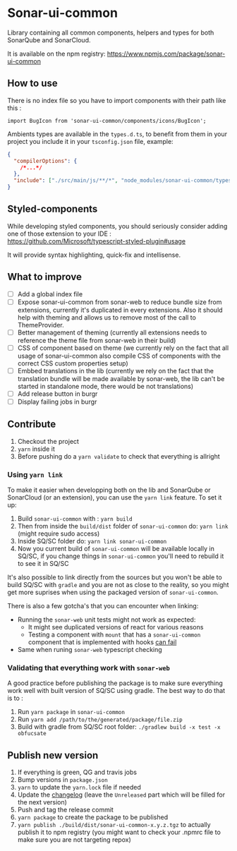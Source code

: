 # Sonar-ui-common

Library containing all common components, helpers and types for both SonarQube and SonarCloud.

It is available on the npm registry: https://www.npmjs.com/package/sonar-ui-common

## How to use

There is no index file so you have to import components with their path like this :

```Ts
import BugIcon from 'sonar-ui-common/components/icons/BugIcon';
```

Ambients types are available in the `types.d.ts`, to benefit from them in your project you include it in your `tsconfig.json` file, example:

```json
{
  "compilerOptions": {
    /*...*/
  },
  "include": ["./src/main/js/**/*", "node_modules/sonar-ui-common/types.d.ts"]
}
```

## Styled-components

While developing styled components, you should seriously consider adding one of those extension to your IDE : https://github.com/Microsoft/typescript-styled-plugin#usage

It will provide syntax highlighting, quick-fix and intellisense.

## What to improve

- [ ] Add a global index file
- [ ] Expose sonar-ui-common from sonar-web to reduce bundle size from extensions, currently it's duplicated in every extensions. Also it should help with theming and allows us to remove most of the call to ThemeProvider.
- [ ] Better management of theming (currently all extensions needs to reference the theme file from sonar-web in their build)
- [ ] CSS of component based on theme (we currently rely on the fact that all usage of sonar-ui-common also compile CSS of components with the correct CSS custom properties setup)
- [ ] Embbed translations in the lib (currently we rely on the fact that the translation bundle will be made available by sonar-web, the lib can't be started in standalone mode, there would be not translations)
- [ ] Add release button in burgr
- [ ] Display failing jobs in burgr

## Contribute

1. Checkout the project
2. `yarn` inside it
3. Before pushing do a `yarn validate` to check that everything is allright

### Using `yarn link`
To make it easier when developping both on the lib and SonarQube or SonarCloud (or an extension), you can use the `yarn link` feature.
To set it up:

  1. Build `sonar-ui-common` with : `yarn build`
  2. Then from inside the `build/dist` folder of `sonar-ui-common` do: `yarn link` (might require sudo access)
  3. Inside SQ/SC folder do: `yarn link sonar-ui-common`
  4. Now you current build of `sonar-ui-common` will be available locally in SQ/SC, if you change things in `sonar-ui-common` you'll need to rebuild it to see it in SQ/SC

It's also possible to link directly from the sources but you won't be able to build SQ/SC with `gradle` and you are not as close to the reality, so you might get more suprises when using the packaged version of `sonar-ui-common`.

There is also a few gotcha's that you can encounter when linking: 
* Running the `sonar-web` unit tests might not work as expected:
  * It might see duplicated versions of react for various reasons
  * Testing a component with `mount` that has a `sonar-ui-common` component that is implemented with hooks [can fail](https://reactjs.org/warnings/invalid-hook-call-warning.html#duplicate-react)
* Same when runing `sonar-web` typescript checking

### Validating that everything work with `sonar-web`
A good practice before publishing the package is to make sure everything work well with built version of SQ/SC using gradle. The best way to do that is to : 

1. Run `yarn package` in `sonar-ui-common`
2. Run `yarn add /path/to/the/generated/package/file.zip`
3. Build with gradle from SQ/SC root folder: `./gradlew build -x test -x obfucsate`

## Publish new version

1. If everything is green, QG and travis jobs
2. Bump versions in `package.json`
3. `yarn` to update the `yarn.lock` file if needed
4. Update the [changelog](./CHANGELOG.md) (leave the `Unreleased` part which will be filled for the next version)
5. Push and tag the release commit
6. `yarn package` to create the package to be published
7. `yarn publish ./build/dist/sonar-ui-common-x.y.z.tgz` to actually publish it to npm registry (you might want to check your .npmrc file to make sure you are not targeting repox)
